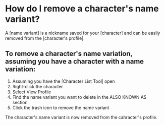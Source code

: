 # How do I remove a character's name variant?

A [name variant] is a nickname saved for your [character] and can be easily removed from the [character's profile].

## To remove a character's name variation, assuming you have a character with a name variation:

1. Assuming you have the [Character List Tool] open
2. Right-click the character 
3. Select View Profile
4. Find the name variant you want to delete in the ALSO KNOWN AS section
5. Click the trash icon to remove the name variant

The character's name variant is now removed from the cahracter's profile. 